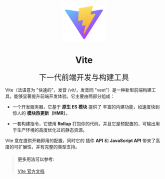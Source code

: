 
<div style="width: 100%; text-align:center;">
 <img style="width: 140px; height: 120px;" src="./img/vite.png" />
 <h1 style="text-align: center;">Vite</h1>
 <span style="text-align: center; font-size: 24px;">下一代前端开发与构建工具</span>
</div>


Vite（法语意为 "快速的"，发音 /vit/，发音同 "veet"）是一种新型前端构建工具，能够显著提升前端开发体验。它主要由两部分组成：

* 一个开发服务器，它基于 **原生 ES 模块** 提供了 丰富的内建功能，如速度快到惊人的 **模块热更新（HMR）**。

* 一套构建指令，它使用 **Rollup** 打包你的代码，并且它是预配置的，可输出用于生产环境的高度优化过的静态资源。

Vite 意在提供开箱即用的配置，同时它的 插件 **API** 和 **JavaScript API** 带来了高度的可扩展性，并有完整的类型支持。


> #### 更多用法可以参考:
>
> [Vite 官方文档](https://vitejs.cn/)